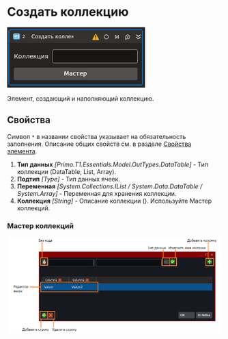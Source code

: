 # Создать коллекцию

![](<../../../../resources/activities/extra/t1/T1-CreateColl.PNG>)

Элемент, создающий и наполняющий коллекцию.

## Свойства

Символ `*` в названии свойства указывает на обязательность заполнения. 
Описание общих свойств см. в разделе [Свойства элемента](https://docs.primo-rpa.ru/primo-rpa/primo-studio/process/elements#svoistva-elementa).

1. **Тип данных** *[Primo.T1.Essentials.Model.OutTypes.DataTable]* - Тип коллекции (DataTable, List, Array).
1. **Подтип** *[Type]* - Тип данных ячеек.
1. **Переменная** *[System.Collections.IList / System.Data.DataTable / System.Array]* - Переменная для хранения коллекции.
1. **Коллекция** *[String]* - Описание коллекции (). Используйте Мастер коллекций.


### Мастер коллекций

![](<../../../../resources/activities/extra/t1/T1-CreateColl-Master-Explain.PNG>)
